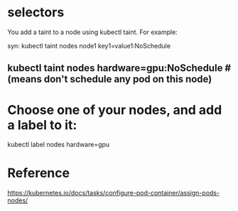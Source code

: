 # selectors

You add a taint to a node using kubectl taint. 
For example:

syn: kubectl taint nodes node1 key1=value1:NoSchedule

kubectl taint nodes <take our one of the node ipadd> hardware=gpu:NoSchedule  #(means don't schedule any pod on this node)
-------

# Choose one of your nodes, and add a label to it:

kubectl label nodes <take which one tainted node ipadd> hardware=gpu

# Reference

https://kubernetes.io/docs/tasks/configure-pod-container/assign-pods-nodes/